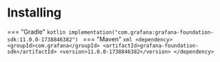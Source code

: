 # Installing

=== "Gradle"
    ```kotlin
    implementation("com.grafana:grafana-foundation-sdk:11.0.0-1738846382")
    ```
=== "Maven"
    ```xml
    <dependency>
        <groupId>com.grafana</groupId>
        <artifactId>grafana-foundation-sdk</artifactId>
        <version>11.0.0-1738846382</version>
    </dependency>
    ```
